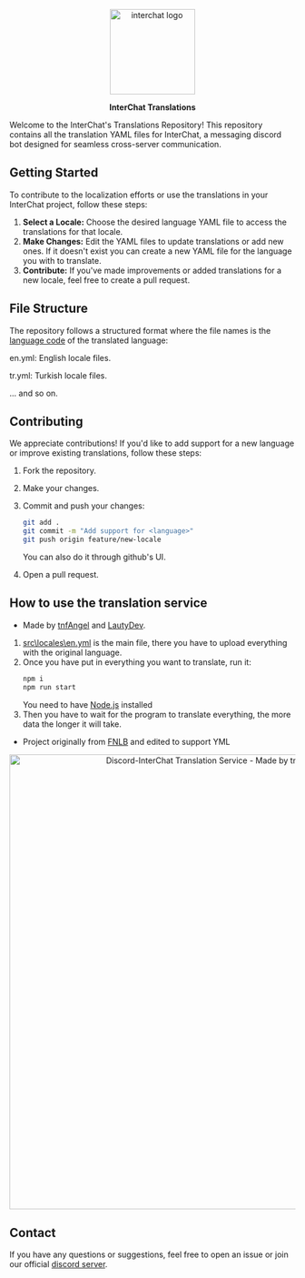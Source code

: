 <p align="center"><img src="https://i.imgur.com/MZiw1Yp.png" alt="interchat logo" width="150px"/></p>

<p align="center"><strong>InterChat Translations</strong></p>

Welcome to the InterChat's Translations Repository! This repository contains all the translation YAML files for InterChat, a messaging discord bot designed for seamless cross-server communication.

## Getting Started

To contribute to the localization efforts or use the translations in your InterChat project, follow these steps:

1. **Select a Locale:**
    Choose the desired language YAML file to access the translations for that locale.
2. **Make Changes:**
    Edit the YAML files to update translations or add new ones. If it doesn't exist you can create a new YAML file for the language you with to translate.
3. **Contribute:**
    If you've made improvements or added translations for a new locale, feel free to create a pull request.

## File Structure

The repository follows a structured format where the file names is the [language code](https://developers.google.com/admin-sdk/directory/v1/languages) of the translated language:

en.yml: English locale files.

tr.yml: Turkish locale files.

... and so on.

## Contributing

We appreciate contributions! If you'd like to add support for a new language or improve existing translations, follow these steps:

1. Fork the repository.
2. Make your changes.
3. Commit and push your changes:

    ```bash
    git add .
    git commit -m "Add support for <language>"
    git push origin feature/new-locale
    ```

    You can also do it through github's UI.
4. Open a pull request.

## How to use the translation service
- Made by [tnfAngel](https://github.com/tnfAngel) and [LautyDev](https://github.com/LautyDev).

1. [src\locales\en.yml](https://github.com/Discord-InterChat/locales/blob/main/src/locales/en.yml) is the main file, there you have to upload everything with the original language.
2. Once you have put in everything you want to translate, run it:
    ```bash
    npm i
    npm run start
    ```
    You need to have [Node.js](https://nodejs.org/en) installed
3. Then you have to wait for the program to translate everything, the more data the longer it will take.

- Project originally from [FNLB](https://github.com/FNLB-Project/Perception) and edited to support YML

<p align="center"><image src="https://i.imgur.com/jjLpmXX.png" alt="Discord-InterChat Translation Service - Made by tnfAngel and LautyDev" width="800px"></p>

## Contact

If you have any questions or suggestions, feel free to open an issue or join our official [discord server](https://interchat.fun/support).
